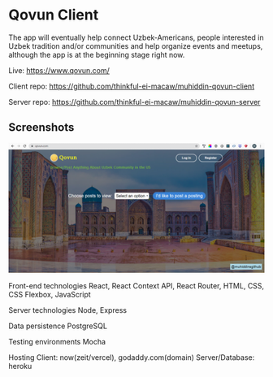 # Qovun Client

The app will eventually help connect Uzbek-Americans, people interested in Uzbek tradition and/or communities
and help organize events and meetups, although the app is at the beginning stage right now.

Live: https://www.qovun.com/

Client repo: https://github.com/thinkful-ei-macaw/muhiddin-qovun-client

Server repo: https://github.com/thinkful-ei-macaw/muhiddin-qovun-server

## Screenshots

![Screenshots](https://github.com/thinkful-ei-macaw/muhiddin-qovun-client/blob/master/screenshot.png)

Front-end technologies
React, React Context API, React Router, HTML, CSS, CSS Flexbox, JavaScript

Server technologies
Node, Express

Data persistence
PostgreSQL

Testing environments
Mocha

Hosting
Client: now(zeit/vercel), godaddy.com(domain)
Server/Database: heroku
